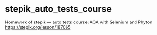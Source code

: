 # stepik_auto_tests_course
Homework of stepik — auto tests course: AQA with Selenium and Phyton
https://stepik.org/lesson/187065
